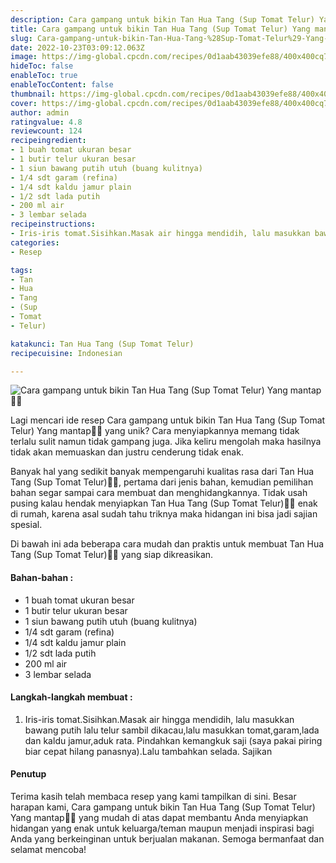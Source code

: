 ```yaml
---
description: Cara gampang untuk bikin Tan Hua Tang (Sup Tomat Telur) Yang mantap"
title: Cara gampang untuk bikin Tan Hua Tang (Sup Tomat Telur) Yang mantap
slug: Cara-gampang-untuk-bikin-Tan-Hua-Tang-%28Sup-Tomat-Telur%29-Yang-mantap
date: 2022-10-23T03:09:12.063Z
image: https://img-global.cpcdn.com/recipes/0d1aab43039efe88/400x400cq70/photo.jpg
hideToc: false
enableToc: true
enableTocContent: false
thumbnail: https://img-global.cpcdn.com/recipes/0d1aab43039efe88/400x400cq70/photo.jpg
cover: https://img-global.cpcdn.com/recipes/0d1aab43039efe88/400x400cq70/photo.jpg
author: admin
ratingvalue: 4.8
reviewcount: 124
recipeingredient:
- 1 buah tomat ukuran besar
- 1 butir telur ukuran besar
- 1 siun bawang putih utuh (buang kulitnya)
- 1/4 sdt garam (refina)
- 1/4 sdt kaldu jamur plain
- 1/2 sdt lada putih
- 200 ml air
- 3 lembar selada
recipeinstructions:
- Iris-iris tomat.Sisihkan.Masak air hingga mendidih, lalu masukkan bawang putih lalu telur sambil dikacau,lalu masukkan tomat,garam,lada dan kaldu jamur,aduk rata. Pindahkan kemangkuk saji (saya pakai piring biar cepat hilang panasnya).Lalu tambahkan selada. Sajikan
categories:
- Resep

tags:
- Tan
- Hua
- Tang
- (Sup
- Tomat
- Telur)

katakunci: Tan Hua Tang (Sup Tomat Telur)
recipecuisine: Indonesian

---
```


![Cara gampang untuk bikin Tan Hua Tang (Sup Tomat Telur) Yang mantap👩‍🍳](https://img-global.cpcdn.com/recipes/0d1aab43039efe88/400x400cq70/photo.jpg)

Lagi mencari ide resep Cara gampang untuk bikin Tan Hua Tang (Sup Tomat Telur) Yang mantap👩‍🍳 yang unik? Cara menyiapkannya memang tidak terlalu sulit namun tidak gampang juga. Jika keliru mengolah maka hasilnya tidak akan memuaskan dan justru cenderung tidak enak.

Banyak hal yang sedikit banyak mempengaruhi kualitas rasa dari Tan Hua Tang (Sup Tomat Telur)👩‍🍳, pertama dari jenis bahan, kemudian pemilihan bahan segar sampai cara membuat dan menghidangkannya. Tidak usah pusing kalau hendak menyiapkan Tan Hua Tang (Sup Tomat Telur)👩‍🍳 enak di rumah, karena asal sudah tahu triknya maka hidangan ini bisa jadi sajian spesial.

Di bawah ini ada beberapa cara mudah dan praktis untuk membuat Tan Hua Tang (Sup Tomat Telur)👩‍🍳 yang siap dikreasikan.

<!--inarticleads1-->

#### Bahan-bahan :

- 1 buah tomat ukuran besar
- 1 butir telur ukuran besar
- 1 siun bawang putih utuh (buang kulitnya)
- 1/4 sdt garam (refina)
- 1/4 sdt kaldu jamur plain
- 1/2 sdt lada putih
- 200 ml air
- 3 lembar selada

<!--inarticleads2-->

#### Langkah-langkah membuat :

1. Iris-iris tomat.Sisihkan.Masak air hingga mendidih, lalu masukkan bawang putih lalu telur sambil dikacau,lalu masukkan tomat,garam,lada dan kaldu jamur,aduk rata. Pindahkan kemangkuk saji (saya pakai piring biar cepat hilang panasnya).Lalu tambahkan selada. Sajikan

#### Penutup

Terima kasih telah membaca resep yang kami tampilkan di sini. Besar harapan kami, Cara gampang untuk bikin Tan Hua Tang (Sup Tomat Telur) Yang mantap👩‍🍳 yang mudah di atas dapat membantu Anda menyiapkan hidangan yang enak untuk keluarga/teman maupun menjadi inspirasi bagi Anda yang berkeinginan untuk berjualan makanan. Semoga bermanfaat dan selamat mencoba!